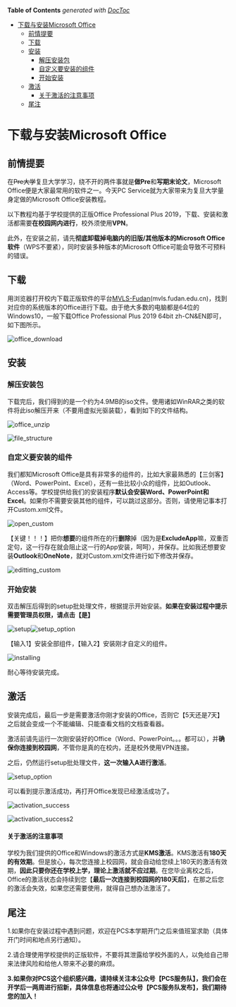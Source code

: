 <!-- START doctoc generated TOC please keep comment here to allow auto update -->
<!-- DON'T EDIT THIS SECTION, INSTEAD RE-RUN doctoc TO UPDATE -->
**Table of Contents**  *generated with [DocToc](https://github.com/thlorenz/doctoc)*

- [下载与安装Microsoft Office](#%E4%B8%8B%E8%BD%BD%E4%B8%8E%E5%AE%89%E8%A3%85microsoft-office)
  - [前情提要](#%E5%89%8D%E6%83%85%E6%8F%90%E8%A6%81)
  - [下载](#%E4%B8%8B%E8%BD%BD)
  - [安装](#%E5%AE%89%E8%A3%85)
    - [解压安装包](#%E8%A7%A3%E5%8E%8B%E5%AE%89%E8%A3%85%E5%8C%85)
    - [自定义要安装的组件](#%E8%87%AA%E5%AE%9A%E4%B9%89%E8%A6%81%E5%AE%89%E8%A3%85%E7%9A%84%E7%BB%84%E4%BB%B6)
    - [开始安装](#%E5%BC%80%E5%A7%8B%E5%AE%89%E8%A3%85)
  - [激活](#%E6%BF%80%E6%B4%BB)
      - [关于激活的注意事项](#%E5%85%B3%E4%BA%8E%E6%BF%80%E6%B4%BB%E7%9A%84%E6%B3%A8%E6%84%8F%E4%BA%8B%E9%A1%B9)
  - [尾注](#%E5%B0%BE%E6%B3%A8)

<!-- END doctoc generated TOC please keep comment here to allow auto update -->

# 下载与安装Microsoft Office

## 前情提要

在~~Pre大学~~复旦大学学习，绕不开的两件事就是**做Pre**和**写期末论文**，Microsoft Office便是大家最常用的软件之一。今天PC Service就为大家带来为复旦大学量身定做的Microsoft Office安装教程。

以下教程均基于学校提供的正版Office Professional Plus 2019，下载、安装和激活都需要**在校园网内进行**，校外须使用**VPN**。

此外，在安装之前，请先**彻底卸载掉电脑内的旧版/其他版本的Microsoft Office软件**（WPS不要紧），同时安装多种版本的Microsoft Office可能会导致不可预料的错误。

## 下载

用浏览器打开校内下载正版软件的平台[MVLS-Fudan](http://mvls.fudan.edu.cn)(mvls.fudan.edu.cn)，找到对应你的系统版本的Office进行下载。由于绝大多数的电脑都是64位的Windows10，一般下载Office Professional Plus 2019 64bit zh-CN&EN即可，如下图所示。

![office_download](./pictures/office_download.png)

## 安装

### 解压安装包

下载完后，我们得到的是一个约为4.9MB的iso文件。使用诸如WinRAR之类的软件将此iso解压开来（不要用虚拟光驱装载），看到如下的文件结构。

![office_unzip](./pictures/office_unzip.png)

![file_structure](./pictures/file_structure.png)

### 自定义要安装的组件

我们都知Microsoft Office是具有非常多的组件的，比如大家最熟悉的【三剑客】（Word、PowerPoint、Excel），还有一些比较小众的组件，比如Outlook、Access等。学校提供给我们的安装程序**默认会安装Word、PowerPoint和Excel**。如果你不需要安装其他的组件，可以跳过这部分。否则，请使用记事本打开Custom.xml文件。

![open_custom](./pictures/open_custom.png)

【关键！！！】把你**想要**的组件所在的行**删除**掉（因为是**ExcludeApp**嘛，双重否定句，这一行存在就会阻止这一行的App安装，呵呵），并保存。比如我还想要安装**Outlook**和**OneNote**，就对Custom.xml文件进行如下修改并保存。

![editting_custom](./pictures/editting_custom.png)

### 开始安装

双击解压后得到的setup批处理文件，根据提示开始安装。**如果在安装过程中提示需要管理员权限，请点击【是】**

![setup](./pictures/setup.png)![setup_option](./pictures/setup_option.png)

【输入1】安装全部组件，【输入2】安装刚才自定义的组件。

![installing](./pictures/installing.png)

耐心等待安装完成。

## 激活

安装完成后，最后一步是需要激活你刚才安装的Office，否则它【5天还是7天】之后就会变成一个不能编辑、只能查看文档的文档查看器。

激活前请先运行一次刚安装好的Office（Word、PowerPoint。。。都可以），并**确保你连接到校园网**，不管你是真的在校内，还是校外使用VPN连接。

之后，仍然运行setup批处理文件，**这一次输入A进行激活**。

![setup_option](./pictures/setup_option.png)

可以看到提示激活成功，再打开Office发现已经激活成功了。

![activation_success](./pictures/activation_success.png)

![activation_success2](./pictures/activation_success2.png)

#### 关于激活的注意事项

学校为我们提供的Office和Windows的激活方式是**KMS激活**。KMS激活有**180天的有效期**。但是放心，每次您连接上校园网，就会自动给您续上180天的激活有效期，**因此只要你还在学校上学，理论上激活就不应过期**。在您毕业离校之后，Office的激活状态会持续到您【**最后一次连接到校园网的180天后**】，在那之后您的激活会失效，如果您还需要使用，就得自己想办法激活了。

## 尾注

1.如果你在安装过程中遇到问题，欢迎在PCS本学期开门之后来值班室求助（具体开门时间和地点另行通知）。

2.请合理使用学校提供的正版软件，不要将其泄露给学校外面的人，以免给自己带来法律风险和给他人带来不必要的麻烦。

**3.如果你对PCS这个组织感兴趣，请持续关注本公众号【PCS服务队】，我们会在开学后一两周进行招新，具体信息也将通过公众号【PCS服务队发布】，我们期待您的加入！**
